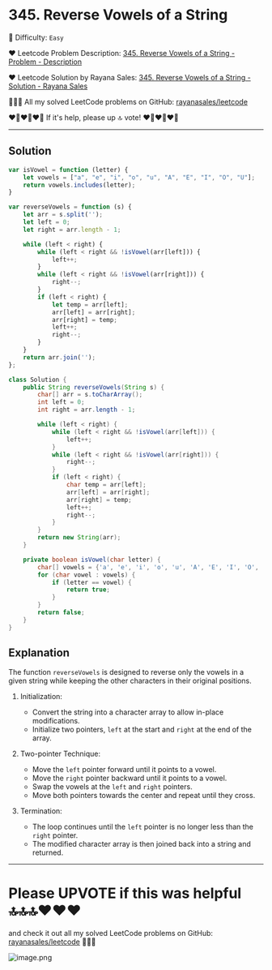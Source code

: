 # 345. Reverse Vowels of a String

🌱 Difficulty: `Easy`

❤️ Leetcode Problem Description: [345. Reverse Vowels of a String - Problem - Description](https://leetcode.com/problems/reverse-vowels-of-a-string/description/)

❤️ Leetcode Solution by Rayana Sales: [345. Reverse Vowels of a String - Solution - Rayana Sales](https://leetcode.com/problems/reverse-vowels-of-a-string/solutions/5738693/simple-to-understand-beginner-friendly-java-javascript-solution/)

💁🏻‍♀️ All my solved LeetCode problems on GitHub: [rayanasales/leetcode](https://github.com/rayanasales/leetcode)

❤️‍🔥❤️‍🔥❤️‍🔥 If it's help, please up 🔝 vote! ❤️‍🔥❤️‍🔥❤️‍🔥

---

## Solution

```Javascript []
var isVowel = function (letter) {
    let vowels = ["a", "e", "i", "o", "u", "A", "E", "I", "O", "U"];
    return vowels.includes(letter);
}

var reverseVowels = function (s) {
    let arr = s.split('');
    let left = 0;
    let right = arr.length - 1;

    while (left < right) {
        while (left < right && !isVowel(arr[left])) {
            left++;
        }
        while (left < right && !isVowel(arr[right])) {
            right--;
        }
        if (left < right) {
            let temp = arr[left];
            arr[left] = arr[right];
            arr[right] = temp;
            left++;
            right--;
        }
    }
    return arr.join('');
};
```

```Java []
class Solution {
    public String reverseVowels(String s) {
        char[] arr = s.toCharArray();
        int left = 0;
        int right = arr.length - 1;

        while (left < right) {
            while (left < right && !isVowel(arr[left])) {
                left++;
            }
            while (left < right && !isVowel(arr[right])) {
                right--;
            }
            if (left < right) {
                char temp = arr[left];
                arr[left] = arr[right];
                arr[right] = temp;
                left++;
                right--;
            }
        }
        return new String(arr);
    }

    private boolean isVowel(char letter) {
        char[] vowels = {'a', 'e', 'i', 'o', 'u', 'A', 'E', 'I', 'O', 'U'};
        for (char vowel : vowels) {
            if (letter == vowel) {
                return true;
            }
        }
        return false;
    }
}
```

## Explanation

The function `reverseVowels` is designed to reverse only the vowels in a given string while keeping the other characters in their original positions.

1. Initialization:

   - Convert the string into a character array to allow in-place modifications.
   - Initialize two pointers, `left` at the start and `right` at the end of the array.

2. Two-pointer Technique:

   - Move the `left` pointer forward until it points to a vowel.
   - Move the `right` pointer backward until it points to a vowel.
   - Swap the vowels at the `left` and `right` pointers.
   - Move both pointers towards the center and repeat until they cross.

3. Termination:
   - The loop continues until the `left` pointer is no longer less than the `right` pointer.
   - The modified character array is then joined back into a string and returned.

---

# Please UPVOTE if this was helpful 🔝🔝🔝❤️❤️❤️

and check it out all my solved LeetCode problems on GitHub: [rayanasales/leetcode](https://github.com/rayanasales/leetcode) 🤙😚🤘

![image.png](https://assets.leetcode.com/users/images/57bce3b1-56e2-4c20-9cdf-b61fef26b93b_1725494158.6252415.png)
